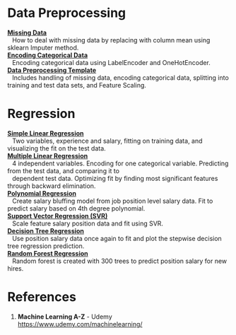 # Data Preprocessing
**[Missing Data](https://github.com/nkuhta/Machine-Learning-A-Z/blob/master/Part%201%20-%20Data%20Preprocessing/missing_data.py)**  
&ensp; How to deal with missing data by replacing with column mean using sklearn Imputer method.  
**[Encoding Categorical Data](https://github.com/nkuhta/Machine-Learning-A-Z/blob/master/Part%201%20-%20Data%20Preprocessing/categorical_data.py)**   
&ensp; Encoding categorical data using LabelEncoder and OneHotEncoder.  
**[Data Preprocessing Template](https://github.com/nkuhta/Machine-Learning-A-Z/blob/master/Part%201%20-%20Data%20Preprocessing/data_preprocessing_template.py)**  
&ensp; Includes handling of missing data, encoding categorical data, splitting into training and test data sets, and Feature Scaling.  

# Regression
**[Simple Linear Regression](https://github.com/nkuhta/Machine-Learning-A-Z/blob/master/Part%202%20-%20Regression/Section%201%20-%20Simple%20Linear%20Regression/simple_linear_regression.py)**  
&ensp;  Two variables, experience and salary, fitting on training data, and visualizing the fit on the test data.  
**[Multiple Linear Regression](https://github.com/nkuhta/Machine-Learning-A-Z/blob/master/Part%202%20-%20Regression/Section%202%20-%20Multiple%20Linear%20Regression/multiple_linear_regression.py)**  
&ensp;  4 independent variables.  Encoding for one categorical variable.  Predicting from the test data, and comparing it to  
&ensp;  dependent test data.  Optimizing fit by finding most significant features through backward elimination.  
**[Polynomial Regression](https://github.com/nkuhta/Machine-Learning-A-Z/blob/master/Part%202%20-%20Regression/Section%203%20-%20Polynomial%20Regression/polynomial_regression.py)**  
&ensp;  Create salary bluffing model from job position level salary data.  Fit to predict salary based on 4th degree polynomial.  
**[Support Vector Regression (SVR)](https://github.com/nkuhta/Machine-Learning-A-Z/blob/master/Part%202%20-%20Regression/Section%204%20-%20Support%20Vector%20Regression%20(SVR)/svr.py)**  
&ensp;  Scale feature salary position data and fit using SVR.  
**[Decision Tree Regression](https://github.com/nkuhta/Machine-Learning-A-Z/blob/master/Part%202%20-%20Regression/Section%205%20-%20Decision%20Tree%20Regression/decision_tree_regression.py)**   
&ensp;  Use position salary data once again to fit and plot the stepwise decision tree regression prediction.  
**[Random Forest Regression](https://github.com/nkuhta/Machine-Learning-A-Z/blob/master/Part%202%20-%20Regression/Section%206%20-%20Random%20Forest%20Regression/random_forest_regression.py)**  
&ensp;   Random forest is created with 300 trees to predict position salary for new hires.  


 
#  References
1.  **Machine Learning A-Z** - Udemy  
https://www.udemy.com/machinelearning/